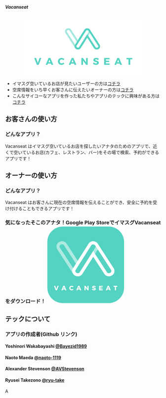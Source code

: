 ##### Vacanseat

<p align="center">
  <img src="./assets/images/VACANSEAT_transparet.png">
</p>

* イマスグ空いているお店が見たいユーザーの方は[コチラ](#お客さんの使い方)
* 空席情報をいち早くお客さんに伝えたいオーナーの方は[コチラ](#オーナーの使い方)
* こんなサイコーなアプリを作った私たちやアプリのテックに興味がある方は[コチラ](#テックについて)

## お客さんの使い方

### どんなアプリ？

Vacanseat はイマスグ空いているお店を探したいアナタのためのアプリで、近くで空いているお店(カフェ、レストラン、バー)をその場で検索、予約ができるアプリです！




## オーナーの使い方

### どんなアプリ？

Vacanseat はお客さんに現在の空席情報を伝えることができ、安全に予約を受け付けることもできるアプリです！

### 気になったそこのアナタ！Google Play StoreでイマスグVacanseatをダウンロード！ [![icon](./assets/images/VACANSEAT_icon_250.png)](https://play.google.com/store/apps/details?id=com.yarn.vacanseat)


## テックについて


### アプリの作成者(Github リンク)
#### Yoshinori Wakabayashi [@Bayezid1989](https://github.com/Bayezid1989)  
#### Naoto Maeda [@naoto-1119](https://github.com/naoto-1119)  
#### Alexander Stevenson [@AVStevenson](https://github.com/AVStevenson)  
#### Ryusei Takezono [@ryu-take](https://github.com/ryu-take)  
A